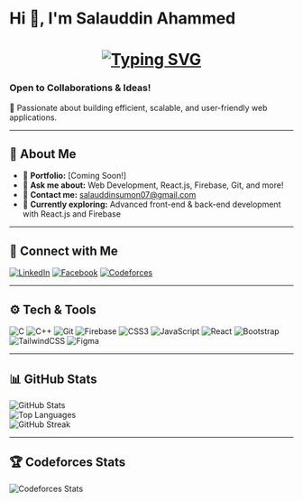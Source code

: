 # Hi 👋, I'm Salauddin Ahammed
<h1 align="center">
  <a href="https://git.io/typing-svg">
    <img src="https://readme-typing-svg.herokuapp.com?font=Fira+Code&pause=1000&color=E5F4E3&width=700&lines=Crafting+Dynamic+Web+Experiences+with+React.js!;Building+Scalable+and+Interactive+React+Applications!;Transforming+Ideas+into+High-Performance+React+Apps!" alt="Typing SVG" />
  </a>
</h1>

### Open to Collaborations & Ideas!

🚀 Passionate about building efficient, scalable, and user-friendly web applications.

---

## 🌟 About Me  
- 🔗 **Portfolio:** [Coming Soon!]  
- 💬 **Ask me about:** Web Development, React.js, Firebase, Git, and more!  
- 📩 **Contact me:** [salauddinsumon07@gmail.com](mailto:salauddinsumon07@gmail.com)  
- 🚀 **Currently exploring:** Advanced front-end & back-end development with React.js and Firebase  

---

## 🤝 Connect with Me  
[![LinkedIn](https://img.shields.io/badge/LinkedIn-0077B5?style=for-the-badge&logo=linkedin&logoColor=white)](https://www.linkedin.com/in/salauddin-ahammed-626043278/) [![Facebook](https://img.shields.io/badge/Facebook-1877F2?style=for-the-badge&logo=facebook&logoColor=white)](https://www.facebook.com/salauddin.sumon.37669/) [![Codeforces](https://img.shields.io/badge/Codeforces-1F8ACB?style=for-the-badge&logo=codeforces&logoColor=white)](https://codeforces.com/profile/Secretive_Sumon)

---

## ⚙️ Tech & Tools  
![C](https://img.shields.io/badge/C-A8B9CC?style=for-the-badge&logo=c&logoColor=white) 
![C++](https://img.shields.io/badge/C++-00599C?style=for-the-badge&logo=c%2B%2B&logoColor=white) 
![Git](https://img.shields.io/badge/Git-F05032?style=for-the-badge&logo=git&logoColor=white) 
![Firebase](https://img.shields.io/badge/Firebase-FFCA28?style=for-the-badge&logo=firebase&logoColor=black) 
![CSS3](https://img.shields.io/badge/CSS3-1572B6?style=for-the-badge&logo=css3&logoColor=white) 
![JavaScript](https://img.shields.io/badge/JavaScript-F7DF1E?style=for-the-badge&logo=javascript&logoColor=black) 
![React](https://img.shields.io/badge/React-61DAFB?style=for-the-badge&logo=react&logoColor=black) 
![Bootstrap](https://img.shields.io/badge/Bootstrap-563D7C?style=for-the-badge&logo=bootstrap&logoColor=white) 
![TailwindCSS](https://img.shields.io/badge/TailwindCSS-38B2AC?style=for-the-badge&logo=tailwind-css&logoColor=white) 
![Figma](https://img.shields.io/badge/Figma-F24E1E?style=for-the-badge&logo=figma&logoColor=white)

---

## 📊 GitHub Stats  
![GitHub Stats](https://github-readme-stats.vercel.app/api?username=ahammedSumon&show_icons=true&theme=dark)  
![Top Languages](https://github-readme-stats.vercel.app/api/top-langs/?username=ahammedSumon&layout=compact&theme=dark)  
![GitHub Streak](https://github-readme-streak-stats.herokuapp.com/?user=ahammedSumon&theme=dark)  

---

## 🏆 Codeforces Stats  
![Codeforces Stats](https://codeforces-readme-stats.vercel.app/api/card?username=Secretive_Sumon)  
